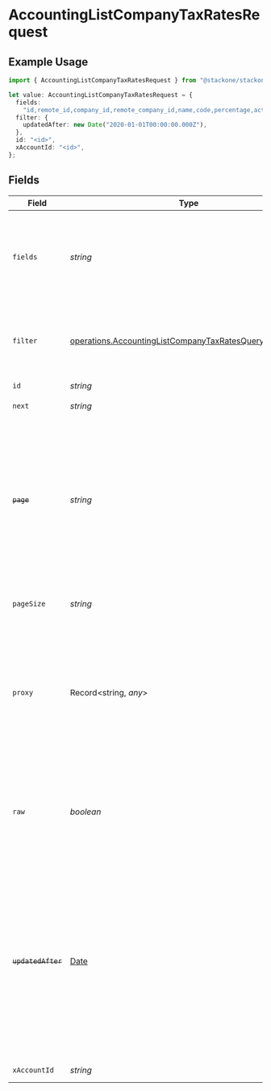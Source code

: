 # AccountingListCompanyTaxRatesRequest

## Example Usage

```typescript
import { AccountingListCompanyTaxRatesRequest } from "@stackone/stackone-client-ts/sdk/models/operations";

let value: AccountingListCompanyTaxRatesRequest = {
  fields:
    "id,remote_id,company_id,remote_company_id,name,code,percentage,active,unified_custom_fields",
  filter: {
    updatedAfter: new Date("2020-01-01T00:00:00.000Z"),
  },
  id: "<id>",
  xAccountId: "<id>",
};
```

## Fields

| Field                                                                                                                                                                                                  | Type                                                                                                                                                                                                   | Required                                                                                                                                                                                               | Description                                                                                                                                                                                            | Example                                                                                                                                                                                                |
| ------------------------------------------------------------------------------------------------------------------------------------------------------------------------------------------------------ | ------------------------------------------------------------------------------------------------------------------------------------------------------------------------------------------------------ | ------------------------------------------------------------------------------------------------------------------------------------------------------------------------------------------------------ | ------------------------------------------------------------------------------------------------------------------------------------------------------------------------------------------------------ | ------------------------------------------------------------------------------------------------------------------------------------------------------------------------------------------------------ |
| `fields`                                                                                                                                                                                               | *string*                                                                                                                                                                                               | :heavy_minus_sign:                                                                                                                                                                                     | The comma separated list of fields that will be returned in the response (if empty, all fields are returned)                                                                                           | id,remote_id,company_id,remote_company_id,name,code,percentage,active,unified_custom_fields                                                                                                            |
| `filter`                                                                                                                                                                                               | [operations.AccountingListCompanyTaxRatesQueryParamFilter](../../../sdk/models/operations/accountinglistcompanytaxratesqueryparamfilter.md)                                                            | :heavy_minus_sign:                                                                                                                                                                                     | Filter parameters that allow greater customisation of the list response                                                                                                                                |                                                                                                                                                                                                        |
| `id`                                                                                                                                                                                                   | *string*                                                                                                                                                                                               | :heavy_check_mark:                                                                                                                                                                                     | N/A                                                                                                                                                                                                    |                                                                                                                                                                                                        |
| `next`                                                                                                                                                                                                 | *string*                                                                                                                                                                                               | :heavy_minus_sign:                                                                                                                                                                                     | The unified cursor                                                                                                                                                                                     |                                                                                                                                                                                                        |
| ~~`page`~~                                                                                                                                                                                             | *string*                                                                                                                                                                                               | :heavy_minus_sign:                                                                                                                                                                                     | : warning: ** DEPRECATED **: This will be removed in a future release, please migrate away from it as soon as possible.<br/><br/>The page number of the results to fetch                               |                                                                                                                                                                                                        |
| `pageSize`                                                                                                                                                                                             | *string*                                                                                                                                                                                               | :heavy_minus_sign:                                                                                                                                                                                     | The number of results per page (default value is 25)                                                                                                                                                   |                                                                                                                                                                                                        |
| `proxy`                                                                                                                                                                                                | Record<string, *any*>                                                                                                                                                                                  | :heavy_minus_sign:                                                                                                                                                                                     | Query parameters that can be used to pass through parameters to the underlying provider request by surrounding them with 'proxy' key                                                                   |                                                                                                                                                                                                        |
| `raw`                                                                                                                                                                                                  | *boolean*                                                                                                                                                                                              | :heavy_minus_sign:                                                                                                                                                                                     | Indicates that the raw request result should be returned in addition to the mapped result (default value is false)                                                                                     |                                                                                                                                                                                                        |
| ~~`updatedAfter`~~                                                                                                                                                                                     | [Date](https://developer.mozilla.org/en-US/docs/Web/JavaScript/Reference/Global_Objects/Date)                                                                                                          | :heavy_minus_sign:                                                                                                                                                                                     | : warning: ** DEPRECATED **: This will be removed in a future release, please migrate away from it as soon as possible.<br/><br/>Use a string with a date to only select results updated after that given date | 2020-01-01T00:00:00.000Z                                                                                                                                                                               |
| `xAccountId`                                                                                                                                                                                           | *string*                                                                                                                                                                                               | :heavy_check_mark:                                                                                                                                                                                     | The account identifier                                                                                                                                                                                 |                                                                                                                                                                                                        |
